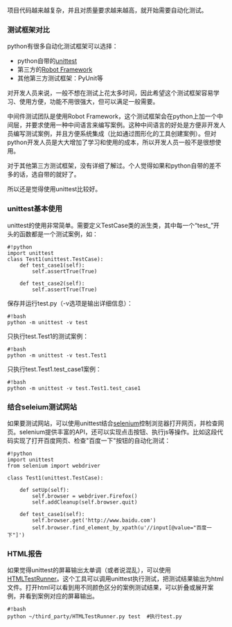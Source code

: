 项目代码越来越复杂，并且对质量要求越来越高，就开始需要自动化测试。

### 测试框架对比
python有很多自动化测试框架可以选择：  

* python自带的[unittest](https://docs.python.org/2/library/unittest.html)
* 第三方的[Robot Framework](http://robotframework.org/)
* 其他第三方测试框架：PyUnit等

对开发人员来说，一般不想在测试上花太多时间，因此希望这个测试框架容易学习、使用方便，功能不用很强大，但可以满足一般需要。

中间件测试团队是使用Robot Framework，这个测试框架会在python上加一个中间层，并要求使用一种中间语言来编写案例。这种中间语言的好处是方便非开发人员编写测试案例，并且方便系统集成（比如通过图形化的工具创建案例）。但对python开发人员是大大增加了学习和使用的成本，所以开发人员一般不是很想使用。

对于其他第三方测试框架，没有详细了解过。个人觉得如果和python自带的差不多的话，选自带的就好了。

所以还是觉得使用unittest比较好。

### unittest基本使用
unittest的使用非常简单。需要定义TestCase类的派生类，其中每一个“test_”开头的函数都是一个测试案例，如：

```
#!python
import unittest
class Test1(unittest.TestCase):
    def test_case1(self):
        self.assertTrue(True)
        
    def test_case2(self):
        self.assertTrue(True)
```

保存并运行test.py（-v选项是输出详细信息）：
```
#!bash
python -m unittest -v test
```


只执行test.Test1的测试案例：
```
#!bash
python -m unittest -v test.Test1
```

只执行test.Test1.test_case1案例：
```
#!bash
python -m unittest -v test.Test1.test_case1
```

### 结合seleium测试网站
如果要测试网站，可以使用unittest结合[selenium](http://www.seleniumhq.org/)控制浏览器打开网页，并检查网页。selenium提供丰富的API，还可以实现点击按钮、执行js等操作。比如这段代码实现了打开百度网页、检查"百度一下"按钮的自动化测试：
```
#!python
import unittest
from selenium import webdriver

class Test1(unittest.TestCase):

    def setUp(self):
        self.browser = webdriver.Firefox()
        self.addCleanup(self.browser.quit)

    def test_case1(self):
        self.browser.get('http://www.baidu.com')
        self.browser.find_element_by_xpath(u'//input[@value="百度一下"]')
```

### HTML报告
如果觉得unittest的屏幕输出太单调（或者说混乱），可以使用[HTMLTestRunner](https://pypi.python.org/pypi/HTMLTestRunner)。这个工具可以调用unittest执行测试，把测试结果输出为html文件。打开html可以看到用不同颜色区分的案例测试结果，可以折叠或展开案例，并看到案例对应的屏幕输出。
```
#!bash
python ~/third_party/HTMLTestRunner.py test  #执行test.py
```